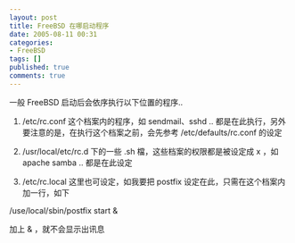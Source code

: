 ```yaml
---
layout: post
title: FreeBSD 在哪启动程序
date: 2005-08-11 00:31
categories:
- FreeBSD
tags: []
published: true
comments: true
---
```

一般 FreeBSD 启动后会依序执行以下位置的程序.. 

1. /etc/rc.conf 这个档案内的程序，如 sendmail、sshd .. 都是在此执行，另外要注意的是，在执行这个档案之前，会先参考 /etc/defaults/rc.conf 的设定 

2. /usr/local/etc/rc.d 下的一些 .sh 檔，这些档案的权限都是被设定成 x ，如 apache samba .. 都是在此设定 

3. /etc/rc.local 这里也可设定，如我要把 postfix 设定在此，只需在这个档案内加一行，如下 

/use/local/sbin/postfix start & 

加上 & ，就不会显示出讯息
